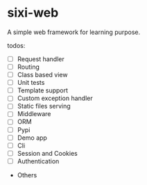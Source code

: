 # sixi-web
A simple web framework for learning purpose.

todos:
- [ ] Request handler
- [ ] Routing
- [ ] Class based view
- [ ] Unit tests
- [ ] Template support
- [ ] Custom exception handler
- [ ] Static files serving
- [ ] Middleware
- [ ] ORM
- [ ] Pypi
- [ ] Demo app
- [ ] Cli
- [ ] Session and Cookies
- [ ] Authentication
- Others
